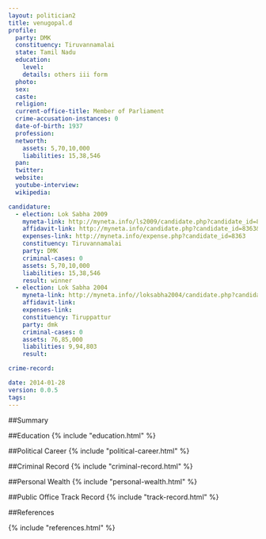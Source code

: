 ```yaml
---
layout: politician2
title: venugopal.d
profile: 
  party: DMK
  constituency: Tiruvannamalai
  state: Tamil Nadu
  education: 
    level: 
    details: others iii form
  photo: 
  sex: 
  caste: 
  religion: 
  current-office-title: Member of Parliament
  crime-accusation-instances: 0
  date-of-birth: 1937
  profession: 
  networth: 
    assets: 5,70,10,000
    liabilities: 15,38,546
  pan: 
  twitter: 
  website: 
  youtube-interview: 
  wikipedia: 

candidature: 
  - election: Lok Sabha 2009
    myneta-link: http://myneta.info/ls2009/candidate.php?candidate_id=8363
    affidavit-link: http://myneta.info/candidate.php?candidate_id=8363&scan=original
    expenses-link: http://myneta.info/expense.php?candidate_id=8363
    constituency: Tiruvannamalai 
    party: DMK
    criminal-cases: 0
    assets: 5,70,10,000
    liabilities: 15,38,546
    result: winner 
  - election: Lok Sabha 2004
    myneta-link: http://myneta.info//loksabha2004/candidate.php?candidate_id=3827
    affidavit-link: 
    expenses-link: 
    constituency: Tiruppattur 
    party: dmk
    criminal-cases: 0
    assets: 76,85,000
    liabilities: 9,94,803
    result:  

crime-record: 

date: 2014-01-28
version: 0.0.5
tags: 
---
```

##Summary


##Education
{% include "education.html" %}


##Political Career
{% include "political-career.html" %}


##Criminal Record
{% include "criminal-record.html" %}


##Personal Wealth
{% include "personal-wealth.html" %}


##Public Office Track Record
{% include "track-record.html" %}


##References


{% include "references.html" %}